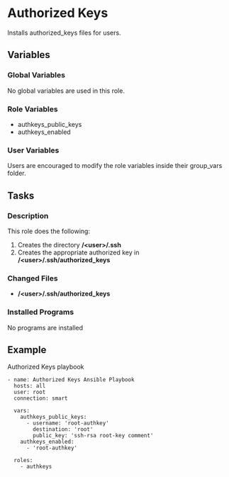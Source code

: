 Authorized Keys
===============
Installs authorized_keys files for users.

Variables
---------

### Global Variables
No global variables are used in this role.

### Role Variables
- authkeys_public_keys
- authkeys_enabled

### User Variables
Users are encouraged to modify the role variables inside their group_vars folder.

Tasks
-----

### Description
This role does the following:

1. Creates the directory **/\<user\>/.ssh**
1. Creates the appropriate authorized key in **/\<user\>/.ssh/authorized_keys**

### Changed Files
- **/\<user\>/.ssh/authorized_keys**

### Installed Programs
No programs are installed

Example
-------
Authorized Keys playbook

    - name: Authorized Keys Ansible Playbook
      hosts: all
      user: root
      connection: smart

      vars:
        authkeys_public_keys:
          - username: 'root-authkey'
            destination: 'root'
            public_key: 'ssh-rsa root-key comment'
        authkeys_enabled:
          - 'root-authkey'

      roles:
        - authkeys
